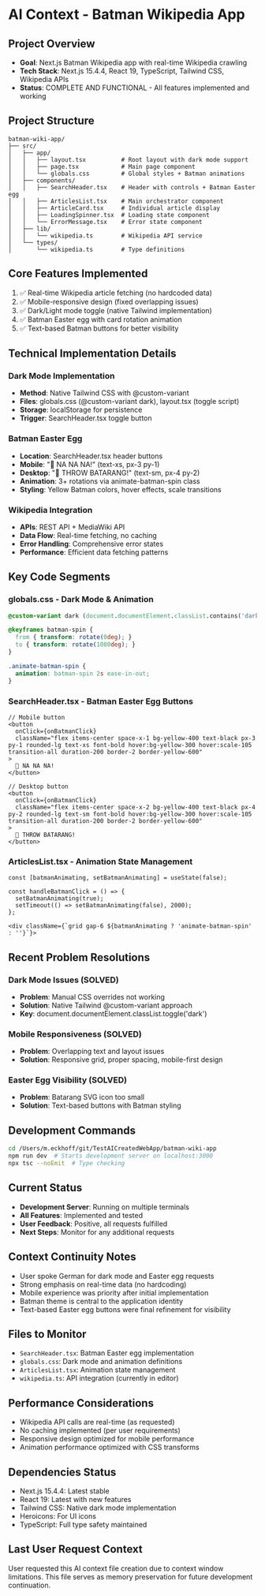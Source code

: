 # AI Context - Batman Wikipedia App

## Project Overview
- **Goal**: Next.js Batman Wikipedia app with real-time Wikipedia crawling
- **Tech Stack**: Next.js 15.4.4, React 19, TypeScript, Tailwind CSS, Wikipedia APIs
- **Status**: COMPLETE AND FUNCTIONAL - All features implemented and working

## Project Structure
```
batman-wiki-app/
├── src/
│   ├── app/
│   │   ├── layout.tsx          # Root layout with dark mode support
│   │   ├── page.tsx            # Main page component
│   │   └── globals.css         # Global styles + Batman animations
│   ├── components/
│   │   ├── SearchHeader.tsx    # Header with controls + Batman Easter egg
│   │   ├── ArticlesList.tsx    # Main orchestrator component
│   │   ├── ArticleCard.tsx     # Individual article display
│   │   ├── LoadingSpinner.tsx  # Loading state component
│   │   └── ErrorMessage.tsx    # Error state component
│   ├── lib/
│   │   └── wikipedia.ts        # Wikipedia API service
│   └── types/
│       └── wikipedia.ts        # Type definitions
```

## Core Features Implemented
1. ✅ Real-time Wikipedia article fetching (no hardcoded data)
2. ✅ Mobile-responsive design (fixed overlapping issues)
3. ✅ Dark/Light mode toggle (native Tailwind implementation)
4. ✅ Batman Easter egg with card rotation animation
5. ✅ Text-based Batman buttons for better visibility

## Technical Implementation Details

### Dark Mode Implementation
- **Method**: Native Tailwind CSS with @custom-variant
- **Files**: globals.css (@custom-variant dark), layout.tsx (toggle script)
- **Storage**: localStorage for persistence
- **Trigger**: SearchHeader.tsx toggle button

### Batman Easter Egg
- **Location**: SearchHeader.tsx header buttons
- **Mobile**: "🦇 NA NA NA!" (text-xs, px-3 py-1)
- **Desktop**: "🦇 THROW BATARANG!" (text-sm, px-4 py-2)
- **Animation**: 3+ rotations via animate-batman-spin class
- **Styling**: Yellow Batman colors, hover effects, scale transitions

### Wikipedia Integration
- **APIs**: REST API + MediaWiki API
- **Data Flow**: Real-time fetching, no caching
- **Error Handling**: Comprehensive error states
- **Performance**: Efficient data fetching patterns

## Key Code Segments

### globals.css - Dark Mode & Animation
```css
@custom-variant dark (document.documentElement.classList.contains('dark'));

@keyframes batman-spin {
  from { transform: rotate(0deg); }
  to { transform: rotate(1080deg); }
}

.animate-batman-spin {
  animation: batman-spin 2s ease-in-out;
}
```

### SearchHeader.tsx - Batman Easter Egg Buttons
```tsx
// Mobile button
<button 
  onClick={onBatmanClick}
  className="flex items-center space-x-1 bg-yellow-400 text-black px-3 py-1 rounded-lg text-xs font-bold hover:bg-yellow-300 hover:scale-105 transition-all duration-200 border-2 border-yellow-600"
>
  🦇 NA NA NA!
</button>

// Desktop button  
<button 
  onClick={onBatmanClick}
  className="flex items-center space-x-2 bg-yellow-400 text-black px-4 py-2 rounded-lg text-sm font-bold hover:bg-yellow-300 hover:scale-105 transition-all duration-200 border-2 border-yellow-600"
>
  🦇 THROW BATARANG!
</button>
```

### ArticlesList.tsx - Animation State Management
```tsx
const [batmanAnimating, setBatmanAnimating] = useState(false);

const handleBatmanClick = () => {
  setBatmanAnimating(true);
  setTimeout(() => setBatmanAnimating(false), 2000);
};

<div className={`grid gap-6 ${batmanAnimating ? 'animate-batman-spin' : ''}`}>
```

## Recent Problem Resolutions

### Dark Mode Issues (SOLVED)
- **Problem**: Manual CSS overrides not working
- **Solution**: Native Tailwind @custom-variant approach
- **Key**: document.documentElement.classList.toggle('dark')

### Mobile Responsiveness (SOLVED)
- **Problem**: Overlapping text and layout issues
- **Solution**: Responsive grid, proper spacing, mobile-first design

### Easter Egg Visibility (SOLVED)
- **Problem**: Batarang SVG icon too small
- **Solution**: Text-based buttons with Batman styling

## Development Commands
```bash
cd /Users/m.eckhoff/git/TestAICreatedWebApp/batman-wiki-app
npm run dev  # Starts development server on localhost:3000
npx tsc --noEmit  # Type checking
```

## Current Status
- **Development Server**: Running on multiple terminals
- **All Features**: Implemented and tested
- **User Feedback**: Positive, all requests fulfilled
- **Next Steps**: Monitor for any additional requests

## Context Continuity Notes
- User spoke German for dark mode and Easter egg requests
- Strong emphasis on real-time data (no hardcoding)
- Mobile experience was priority after initial implementation
- Batman theme is central to the application identity
- Text-based Easter egg buttons were final refinement for visibility

## Files to Monitor
- `SearchHeader.tsx`: Batman Easter egg implementation
- `globals.css`: Dark mode and animation definitions
- `ArticlesList.tsx`: Animation state management
- `wikipedia.ts`: API integration (currently in editor)

## Performance Considerations
- Wikipedia API calls are real-time (as requested)
- No caching implemented (per user requirements)
- Responsive design optimized for mobile performance
- Animation performance optimized with CSS transforms

## Dependencies Status
- Next.js 15.4.4: Latest stable
- React 19: Latest with new features
- Tailwind CSS: Native dark mode implementation
- Heroicons: For UI icons
- TypeScript: Full type safety maintained

## Last User Request Context
User requested this AI context file creation due to context window limitations. This file serves as memory preservation for future development continuation.
